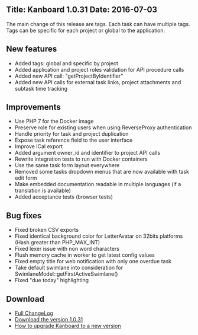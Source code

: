 Title: Kanboard 1.0.31
Date: 2016-07-03
---

The main change of this release are tags.
Each task can have multiple tags.
Tags can be specific for each project or global to the application.

New features
------------

* Added tags: global and specific by project
* Added application and project roles validation for API procedure calls
* Added new API call: "getProjectByIdentifier"
* Added new API calls for external task links, project attachments and subtask time tracking

Improvements
------------

* Use PHP 7 for the Docker image
* Preserve role for existing users when using ReverseProxy authentication
* Handle priority for task and project duplication
* Expose task reference field to the user interface
* Improve ICal export
* Added argument owner_id and identifier to project API calls
* Rewrite integration tests to run with Docker containers
* Use the same task form layout everywhere
* Removed some tasks dropdown menus that are now available with task edit form
* Make embedded documentation readable in multiple languages (if a translation is available)
* Added acceptance tests (browser tests)

Bug fixes
---------

* Fixed broken CSV exports
* Fixed identical background color for LetterAvatar on 32bits platforms (Hash greater than PHP_MAX_INT)
* Fixed lexer issue with non word characters
* Flush memory cache in worker to get latest config values
* Fixed empty title for web notification with only one overdue task
* Take default swimlane into consideration for SwimlaneModel::getFirstActiveSwimlane()
* Fixed "due today" highlighting

Download
--------

- [Full ChangeLog](https://github.com/kanboard/kanboard/blob/master/ChangeLog)
- [Download the version 1.0.31](https://github.com/kanboard/kanboard/releases/download/v1.0.31/kanboard-1.0.31.zip)
- [How to upgrade Kanboard to a new version](https://kanboard.net/documentation/update)
